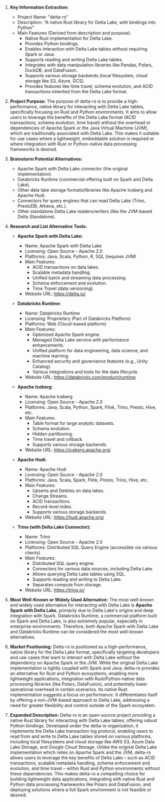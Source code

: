 1.  **Key Information Extraction:**
    *   Project Name: "delta-rs"
    *   Description: "A native Rust library for Delta Lake, with bindings into Python"
    *   Main Features (Derived from description and purpose):
        *   Native Rust implementation for Delta Lake.
        *   Provides Python bindings.
        *   Enables interaction with Delta Lake tables without requiring Spark or Java.
        *   Supports reading and writing Delta Lake tables.
        *   Integrates with data manipulation libraries like Pandas, Polars, DuckDB, and DataFusion.
        *   Supports various storage backends (local filesystem, cloud storage like S3, Azure, GCS).
        *   Provides features like time travel, schema evolution, and ACID transactions inherited from the Delta Lake format.

2.  **Project Purpose:**
    The purpose of delta-rs is to provide a high-performance, native library for interacting with Delta Lake tables, specifically focusing on Rust and Python environments. It aims to allow users to leverage the benefits of the Delta Lake format (ACID transactions, schema evolution, time travel) without the overhead or dependencies of Apache Spark or the Java Virtual Machine (JVM), which are traditionally associated with Delta Lake. This makes it suitable for use cases where a lightweight, embeddable solution is required or where integration with Rust or Python-native data processing frameworks is desired.

3.  **Brainstorm Potential Alternatives:**
    *   Apache Spark with Delta Lake connector (the original implementation).
    *   Databricks Runtime (commercial offering built on Spark and Delta Lake).
    *   Other data lake storage formats/libraries like Apache Iceberg and Apache Hudi.
    *   Connectors for query engines that can read Delta Lake (Trino, PrestoDB, Athena, etc.).
    *   Other standalone Delta Lake readers/writers (like the JVM-based Delta Standalone).

4.  **Research and List Alternative Tools:**

    *   **Apache Spark with Delta Lake:**
        *   Name: Apache Spark with Delta Lake
        *   Licensing: Open Source - Apache 2.0
        *   Platforms: Java, Scala, Python, R, SQL (requires JVM)
        *   Main Features:
            *    ACID transactions on data lakes.
            *   Scalable metadata handling.
            *   Unified batch and streaming data processing.
            *   Schema enforcement and evolution.
            *   Time Travel (data versioning).
        *   Website URL: https://delta.io/

    *   **Databricks Runtime:**
        *   Name: Databricks Runtime
        *   Licensing: Proprietary (Part of Databricks Platform)
        *   Platforms: Web (Cloud-based platform)
        *   Main Features:
            *   Optimized Apache Spark engine.
            *   Managed Delta Lake service with performance enhancements.
            *   Unified platform for data engineering, data science, and machine learning.
            *   Enhanced security and governance features (e.g., Unity Catalog).
            *   Various integrations and tools for the data lifecycle.
        *   Website URL: https://databricks.com/product/runtime

    *   **Apache Iceberg:**
        *   Name: Apache Iceberg
        *   Licensing: Open Source - Apache 2.0
        *   Platforms: Java, Scala, Python, Spark, Flink, Trino, Presto, Hive, etc.
        *   Main Features:
            *   Table format for large analytic datasets.
            *   Schema evolution.
            *   Hidden partitioning.
            *   Time travel and rollback.
            *   Supports various storage backends.
        *   Website URL: https://iceberg.apache.org/

    *   **Apache Hudi:**
        *   Name: Apache Hudi
        *   Licensing: Open Source - Apache 2.0
        *   Platforms: Java, Scala, Spark, Flink, Presto, Trino, Hive, etc.
        *   Main Features:
            *   Upserts and Deletes on data lakes.
            *   Change Streams.
            *    ACID transactions.
            *   Record-level index.
            *   Supports various storage backends.
        *   Website URL: https://hudi.apache.org/

    *   **Trino (with Delta Lake Connector):**
        *   Name: Trino
        *   Licensing: Open Source - Apache 2.0
        *   Platforms: Distributed SQL Query Engine (accessible via various clients)
        *   Main Features:
            *   Distributed SQL query engine.
            *   Connectors for various data sources, including Delta Lake.
            *   Allows querying Delta Lake tables using SQL.
            *   Supports reading and writing to Delta Lake.
            *   Separates compute from storage.
        *   Website URL: https://trino.io/

5.  **Most Well-Known or Widely Used Alternative:**
    The most well-known and widely used alternative for interacting with Delta Lake is **Apache Spark with Delta Lake**, primarily due to Delta Lake's origins and deep integration with Spark. Databricks Runtime, a commercial platform built on Spark and Delta Lake, is also extremely popular, especially in enterprise environments. Therefore, both Apache Spark with Delta Lake and Databricks Runtime can be considered the most well-known alternatives.

6.  **Market Positioning:**
    Delta-rs is positioned as a high-performance, native library for the Delta Lake format, specifically targeting developers and use cases that want to interact with Delta Lake without the dependency on Apache Spark or the JVM. While the original Delta Lake implementation is tightly coupled with Spark and Java, delta-rs provides an alternative for Rust and Python ecosystems, enabling more lightweight applications, integration with Rust/Python-native data processing libraries (like Polars, DataFusion), and potentially lower operational overhead in certain scenarios. Its native Rust implementation suggests a focus on performance. It differentiates itself by offering a non-JVM-based approach to Delta Lake, addressing a need for greater flexibility and control outside of the Spark ecosystem.

7.  **Expanded Description:**
    Delta-rs is an open-source project providing a native Rust library for interacting with Delta Lake tables, offering robust Python bindings. Developed under the delta-io organization, it implements the Delta Lake transaction log protocol, enabling users to read from and write to Delta Lake tables stored on various platforms, including local filesystems and cloud storage like AWS S3, Azure Data Lake Storage, and Google Cloud Storage. Unlike the original Delta Lake implementation which relies on Apache Spark and the JVM, delta-rs allows users to leverage the key benefits of Delta Lake – such as ACID transactions, scalable metadata handling, schema enforcement and evolution, and time travel – within Rust and Python environments without these dependencies. This makes delta-rs a compelling choice for building lightweight data applications, integrating with native Rust and Python data processing frameworks like Polars and DataFusion, and deploying solutions where a full Spark environment is not feasible or desired.